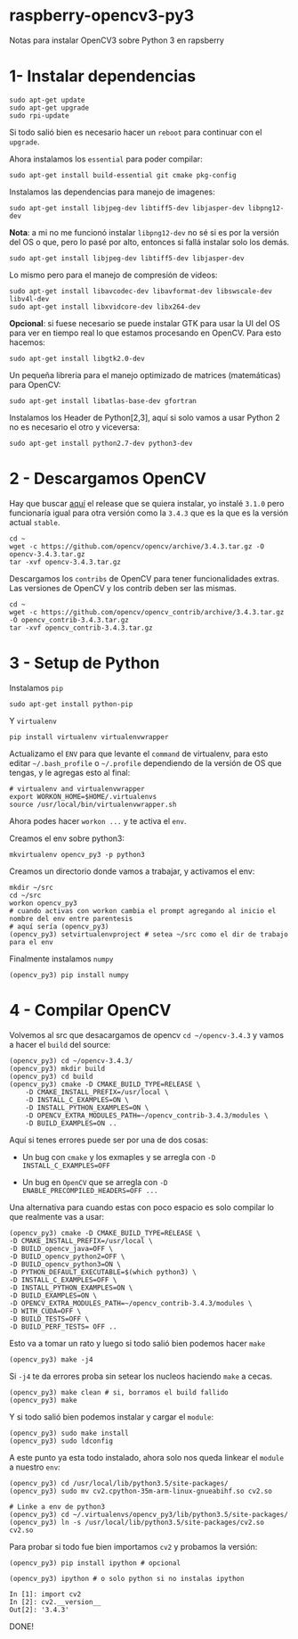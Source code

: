 # raspberry-opencv3-py3
Notas para instalar OpenCV3 sobre Python 3 en rapsberry


# 1- Instalar dependencias

```
sudo apt-get update
sudo apt-get upgrade
sudo rpi-update
```

Si todo salió bien es necesario hacer un `reboot` para continuar con el `upgrade`.

Ahora instalamos los `essential` para poder compilar:

```
sudo apt-get install build-essential git cmake pkg-config
```

Instalamos las dependencias para manejo de imagenes:

```
sudo apt-get install libjpeg-dev libtiff5-dev libjasper-dev libpng12-dev
```

**Nota**: a mi no me funcionó instalar `libpng12-dev` no sé si es por la versión del OS o que, pero lo pasé por alto, entonces si fallá instalar solo los demás.

```
sudo apt-get install libjpeg-dev libtiff5-dev libjasper-dev
```

Lo mismo pero para el manejo de compresión de videos:

```
sudo apt-get install libavcodec-dev libavformat-dev libswscale-dev libv4l-dev
sudo apt-get install libxvidcore-dev libx264-dev
```

**Opcional**: si fuese necesario se puede instalar GTK para usar la UI del OS para ver en tiempo real lo que estamos procesando en OpenCV. Para esto hacemos:

```
sudo apt-get install libgtk2.0-dev
```

Un pequeña libreria para el manejo optimizado de matrices (matemáticas) para OpenCV:

```
sudo apt-get install libatlas-base-dev gfortran
```

Instalamos los Header de Python[2,3], aquí si solo vamos a usar Python 2 no es necesario el otro y viceversa:

```
sudo apt-get install python2.7-dev python3-dev
```


# 2 - Descargamos OpenCV

Hay que buscar [aquí](https://github.com/opencv/opencv/releases) el release que se quiera instalar, yo instalé `3.1.0` pero funcionaría igual para otra versión como la `3.4.3` que es la que es la versión actual `stable`.

```
cd ~
wget -c https://github.com/opencv/opencv/archive/3.4.3.tar.gz -O opencv-3.4.3.tar.gz
tar -xvf opencv-3.4.3.tar.gz
```

Descargamos los `contribs` de OpenCV para tener funcionalidades extras. Las versiones de OpenCV y los contrib deben ser las mismas.

```
cd ~
wget -c https://github.com/opencv/opencv_contrib/archive/3.4.3.tar.gz -O opencv_contrib-3.4.3.tar.gz
tar -xvf opencv_contrib-3.4.3.tar.gz
```


# 3 - Setup de Python

Instalamos `pip` 

```
sudo apt-get install python-pip
```

Y `virtualenv`

```
pip install virtualenv virtualenvwrapper
```

Actualizamo el `ENV` para que levante el `command` de virtualenv, para esto editar `~/.bash_profile` o `~/.profile` dependiendo de la versión de OS que tengas, y le agregas esto al final:

```
# virtualenv and virtualenvwrapper
export WORKON_HOME=$HOME/.virtualenvs
source /usr/local/bin/virtualenvwrapper.sh
```

Ahora podes hacer `workon ...` y te activa el `env`.

Creamos el env sobre python3:

```
mkvirtualenv opencv_py3 -p python3
```

Creamos un directorio donde vamos a trabajar, y activamos el env:

```
mkdir ~/src
cd ~/src
workon opencv_py3
# cuando activas con workon cambia el prompt agregando al inicio el nombre del env entre parentesis
# aquí sería (opencv_py3)
(opencv_py3) setvirtualenvproject # setea ~/src como el dir de trabajo para el env 
```

Finalmente instalamos `numpy`

```
(opencv_py3) pip install numpy
```

# 4 - Compilar OpenCV

Volvemos al src que desacargamos de opencv `cd ~/opencv-3.4.3` y vamos a hacer el `build` del source:

```
(opencv_py3) cd ~/opencv-3.4.3/
(opencv_py3) mkdir build
(opencv_py3) cd build
(opencv_py3) cmake -D CMAKE_BUILD_TYPE=RELEASE \
	-D CMAKE_INSTALL_PREFIX=/usr/local \
	-D INSTALL_C_EXAMPLES=ON \
	-D INSTALL_PYTHON_EXAMPLES=ON \
	-D OPENCV_EXTRA_MODULES_PATH=~/opencv_contrib-3.4.3/modules \
	-D BUILD_EXAMPLES=ON ..
```

Aquí si tenes errores puede ser por una de dos cosas:


  - Un bug con `cmake` y los exmaples y se arregla con `-D INSTALL_C_EXAMPLES=OFF`

  - Un bug en `OpenCV` que se arregla con `-D ENABLE_PRECOMPILED_HEADERS=OFF ...`
  

Una alternativa para cuando estas con poco espacio es solo compilar lo que realmente vas a usar:

```
(opencv_py3) cmake -D CMAKE_BUILD_TYPE=RELEASE \
-D CMAKE_INSTALL_PREFIX=/usr/local \
-D BUILD_opencv_java=OFF \
-D BUILD_opencv_python2=OFF \
-D BUILD_opencv_python3=ON \
-D PYTHON_DEFAULT_EXECUTABLE=$(which python3) \
-D INSTALL_C_EXAMPLES=OFF \
-D INSTALL_PYTHON_EXAMPLES=ON \
-D BUILD_EXAMPLES=ON \
-D OPENCV_EXTRA_MODULES_PATH=~/opencv_contrib-3.4.3/modules \
-D WITH_CUDA=OFF \
-D BUILD_TESTS=OFF \
-D BUILD_PERF_TESTS= OFF ..
```

 
Esto va a tomar un rato y luego si todo salió bien podemos hacer `make`

```
(opencv_py3) make -j4
```

Si `-j4` te da errores proba sin setear los nucleos haciendo `make` a cecas.

```
(opencv_py3) make clean # si, borramos el build fallido
(opencv_py3) make
```

Y si todo salió bien podemos instalar y cargar el `module`:

```
(opencv_py3) sudo make install
(opencv_py3) sudo ldconfig
```

A este punto ya esta todo instalado, ahora solo nos queda linkear el `module` a nuestro `env`:

```
(opencv_py3) cd /usr/local/lib/python3.5/site-packages/
(opencv_py3) sudo mv cv2.cpython-35m-arm-linux-gnueabihf.so cv2.so

# Linke a env de python3
(opencv_py3) cd ~/.virtualenvs/opencv_py3/lib/python3.5/site-packages/
(opencv_py3) ln -s /usr/local/lib/python3.5/site-packages/cv2.so cv2.so
```

Para probar si todo fue bien importamos `cv2` y probamos la versión:

```
(opencv_py3) pip install ipython # opcional

(opencv_py3) ipython # o solo python si no instalas ipython

In [1]: import cv2
In [2]: cv2.__version__
Out[2]: '3.4.3'
```

DONE!
